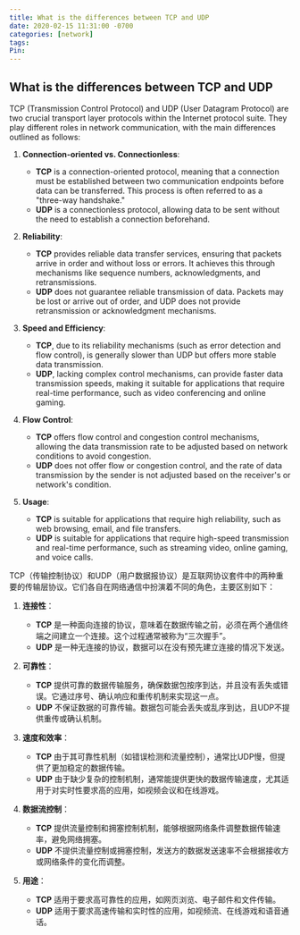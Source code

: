```yaml
---
title: What is the differences between TCP and UDP
date: 2020-02-15 11:31:00 -0700
categories: [network]
tags: 
Pin:
---
```


## What is the differences between TCP and UDP



TCP (Transmission Control Protocol) and UDP (User Datagram Protocol) are two crucial transport layer protocols within the Internet protocol suite. They play different roles in network communication, with the main differences outlined as follows:

1. **Connection-oriented vs. Connectionless**:
   - **TCP** is a connection-oriented protocol, meaning that a connection must be established between two communication endpoints before data can be transferred. This process is often referred to as a "three-way handshake."
   - **UDP** is a connectionless protocol, allowing data to be sent without the need to establish a connection beforehand.

2. **Reliability**:
   - **TCP** provides reliable data transfer services, ensuring that packets arrive in order and without loss or errors. It achieves this through mechanisms like sequence numbers, acknowledgments, and retransmissions.
   - **UDP** does not guarantee reliable transmission of data. Packets may be lost or arrive out of order, and UDP does not provide retransmission or acknowledgment mechanisms.

3. **Speed and Efficiency**:
   - **TCP**, due to its reliability mechanisms (such as error detection and flow control), is generally slower than UDP but offers more stable data transmission.
   - **UDP**, lacking complex control mechanisms, can provide faster data transmission speeds, making it suitable for applications that require real-time performance, such as video conferencing and online gaming.

4. **Flow Control**:
   - **TCP** offers flow control and congestion control mechanisms, allowing the data transmission rate to be adjusted based on network conditions to avoid congestion.
   - **UDP** does not offer flow or congestion control, and the rate of data transmission by the sender is not adjusted based on the receiver's or network's condition.

5. **Usage**:
   - **TCP** is suitable for applications that require high reliability, such as web browsing, email, and file transfers.
   - **UDP** is suitable for applications that require high-speed transmission and real-time performance, such as streaming video, online gaming, and voice calls.



TCP（传输控制协议）和UDP（用户数据报协议）是互联网协议套件中的两种重要的传输层协议。它们各自在网络通信中扮演着不同的角色，主要区别如下：

1. **连接性**：
   - **TCP** 是一种面向连接的协议，意味着在数据传输之前，必须在两个通信终端之间建立一个连接。这个过程通常被称为“三次握手”。
   - **UDP** 是一种无连接的协议，数据可以在没有预先建立连接的情况下发送。

2. **可靠性**：
   - **TCP** 提供可靠的数据传输服务，确保数据包按序到达，并且没有丢失或错误。它通过序号、确认响应和重传机制来实现这一点。
   - **UDP** 不保证数据的可靠传输。数据包可能会丢失或乱序到达，且UDP不提供重传或确认机制。

3. **速度和效率**：
   - **TCP** 由于其可靠性机制（如错误检测和流量控制），通常比UDP慢，但提供了更加稳定的数据传输。
   - **UDP** 由于缺少复杂的控制机制，通常能提供更快的数据传输速度，尤其适用于对实时性要求高的应用，如视频会议和在线游戏。

4. **数据流控制**：
   - **TCP** 提供流量控制和拥塞控制机制，能够根据网络条件调整数据传输速率，避免网络拥塞。
   - **UDP** 不提供流量控制或拥塞控制，发送方的数据发送速率不会根据接收方或网络条件的变化而调整。

5. **用途**：
   - **TCP** 适用于要求高可靠性的应用，如网页浏览、电子邮件和文件传输。
   - **UDP** 适用于要求高速传输和实时性的应用，如视频流、在线游戏和语音通话。


